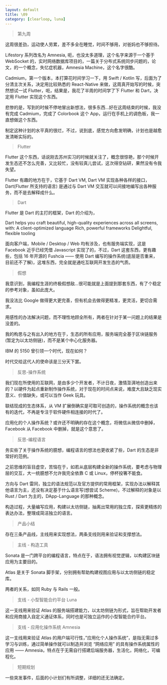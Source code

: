 ```yaml
---
layout: default
title: \09
category: [clearloop, luna]
---
```


> 第九周

这周很差劲，运动使人劳累，差不多全在睡觉，时间不够用，对爸妈也不够担待。

Lifestory 系列改名为 Amnesia, 呃，也没太多道理，这个名字来源于一个基于 WebSocket 的，实时网络数据库项目的，一篇关于分布式系统同步问题的，论文，的一个概念，失忆症机器，Amnesia Machine，这个名字很酷。

Cadmium，第一个版本，本打算花时间学习一下，用 Swift / Kotlin 写，后面为了分清主次关系，决定用比较熟悉的 React-Native 来做，这周真开始写的时候，突然想试一试 Flutter，呃，结果是，我花了半周的时间学了下 Flutter 和 Dart，决定用 Flutter 实现这个东西。

悲惨的是，写到的时候不停地冒出新想法，很多东西…好在这周结束的时候，我没有完成 Cadmium，完成了 Colorbook 这个 App，运行在手机上的调色板，我一直想做这个东西。

制定这种计划的水平真的很烂，不过，说到底，感觉方向愈发明确，计划也是越愈发清晰实际的。


> Flutter

Flutter 这个东西，话说刚去苏州实习的时候就关注了，概念很惊艳，那个时候开发生态还不怎么完善，又比较忙，没有较真儿尝试，这次得空钻研，果然没有令我失望。

Flutter 有趣的地方在于，它基于 Dart VM, Dart VM 实现各种各样的接口，Dart(Flutter 所支持的语言) 是通过与 Dart VM 交互就可以间接地编写出各种服务，而不是去解释成什么。


> Dart

Flutter 是 Dart 的主打的框架，Dart 的介绍为，

Dart helps you craft beautiful, high-quality experiences across all screens, with:
A client-optimized language
Rich, powerful frameworks
Delightful, flexible tooling

面向客户端，Mobile / Desktop / Web 均有涉及，也有服务端实现，这是 Facebook 近乎已经凭借 Javascript 实现了的，不过，Dart 这套东西，更有趣些，包括 16 年开源的 Fushcia —— 使用 Dart 编写的操作系统(底层是否重来，目前还不了解)，这堆东西，完全就是通吃互联网开发生态的气质。


> 假想

我意识到，我编程生涯的终极假想敌…很可能就是上面提到那套东西，有了个稳定的参考对象，虽如此庞大。

我没法比 Google 做得更大更完善，但有机会去做得更精准，更灵活，更切合需求。

用感性的办法解决问题，而不理性地顾全所有，两者在针对于某一问题上的结果是没差的。

我的构思与之有出入的地方在于，生态的所有应用，服务端完全基于区块链服务(暂定为以太坊侧链)，而不是某个中心化服务器。

IBM 的 5150 曾引领一个时代，现在如何？

时代交给这代人的使命该是三分天下罢。


> 反思-操作系统

我们现在所使用的互联网，是由多少个开发者，不计日夜，激情澎湃地创造出来的？以硬件为起点重新制作操作系统，对于现在的时间点来说，难度大且缺乏现实意义、价值缺失，或可以当作 Geek 玩具。

联结现成的生态体系，从 VM 扩展倒确实是可取可创造的，操作系统的概念也该有的迭代，不再是专注于软件硬件相连接的时代了。

应用化的个人操作系统？或许还不明确的存在这个概念，将微信从微信中删掉，Facebook 从 Facebook 中删掉，就是这个意思了。


> 反思-编程语言

务实些了关于操作系统的臆想，编程语言的想法也更收紧了些，Dart 的生态是非常好的范例。

之前思维的盲目虚空，苦恼在于，如若从底层构建全新的操作系统，要考虑与物理层的交互，大一统臆想不允许我完全依靠 C 或 Linux，停杯投箸不能食。

方向与 Dart 雷同，独立的语法规范以及官方提供的常用框架，实现办法以解释其他语言为主，还没有决定基于什么语言写(想尝试 Scheme)，不过解释的对象是以 Rust / Dart 为主的，DApp-Language 的那种概念。

构造过程，大量编写应用，构建以太坊侧链，抽离出常用的独立库，探索更精炼的表达办法，整理成简洁独立的语言。


> 产品小结

存在三条产品线，主线用来实现想法，两条支线则用来验证和支撑想法。


> 主线 - 构造工具

Sonata 是一门跨平台的编程语言，特点在于，语法拥有视觉逻辑，以构建区块链应用为主要目的。

Atlas 是关于 Sonata 脚手架，分别拥有帮助构建视图应用与以太坊侧链的稳定库。

两者的关系，如同 Ruby 与 Rails 一般。


> 支线 - 小型智能合约平台 Luna

这一支线用来验证 Atlas 的服务端搭建能力，以太坊侧链为形式，旨在帮助开发者和应用商接入自定义通证体系，同时也是可独立运作的小型智能合约平台。


> 支线 - 应用化操作系统 Amnesia

这一支线用来验证 Atlas 的用户端可行性，”应用化个人操作系统”，是指无需过多学习与训练，通过简单操作就可以制造并浏览 “网络应用” 的具有操作系统属性的应用 —— Amnesia，特点在于无需自行搭建后端服务器，生活化，网络化，可编程化。


> 短期规划

一些突发事件，后面的小计划们有所调整，详细的还无法确定。
